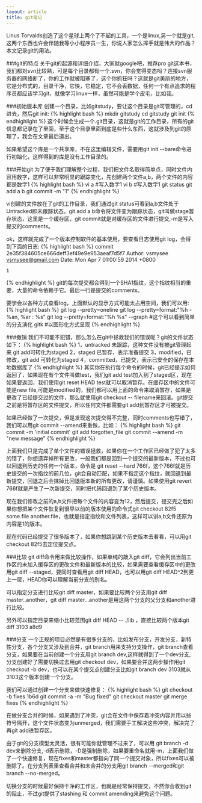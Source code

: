 ```yaml
---
layout: article
title: git笔记
---
```


Linus Torvalds创造了这个星球上两个了不起的工具，一个是linux,另一个就是git,这两个东西也许会伴随我等小小程序员一生，你说人家怎么挥手就是伟大的作品？本文记录git的用法。

###git的特点
关于git的起源和详细介绍，大家就google吧，推荐pro git这本书，我们都对svn比较熟，可是每个目录都有一个.svn，你会觉得变态吗？连接svn服务器的网络断了，你的工作就被阻塞了，这个你抓狂吗？这就是git美丽的地方，它是分布式的，目录干净，它快，它稳定，它不会丢数据，任何一个有点追求的程序员都应该学习git，就像学习linux一样，虽然可能是学个皮毛，比如我。

###初始版本库
创建一个目录，比如gitstudy，要让这个目录是git可管理的，cd进去，然后git init:
{% highlight bash %}
mkdir gitstudy
cd gitstudy
git init
{% endhighlight %}
这个时候会生成一个.git目录，这就是git的工作目录，所有的git信息都记录在了里面，至于这个目录里面到底是些什么东西，这就涉及到git的原理了，我会在文章最后道出。

如果希望这个库是一个共享库，不在这里编辑文件，需要用git init --bare命令进行初始化，这样得到的库是没有工作目录的。

###开始git
为了便于我们理解整个过程，我们把文件名取得简单点，同时文件内容用数字，这样可以非常明显的跟踪变化，先创建两个文件a,b，两个文件的内容都是数字1
{% highlight bash %}
vi a #写入数字1
vi b #写入数字1
git status
git add a b
git commit -m "1"
{% endhighlight %}

vi创建的文件放在了git的工作目录，我们通过git status可看到a,b文件处于Untracked即未跟踪状态。git add a b命令将文件变为跟踪状态，git叫做stage暂存状态，这里是一个缓存区，git commit就是对缓存区的文件进行提交,-m是写入提交的comments。

ok，这样就完成了一个版本控制软件的基本使用，要查看日志使用git log，会得到下面的日志:
{% highlight bash %}
commit 2e35f384605ce666deff3ef49e9e953aeaf7d5f7
Author: vsmysee <vsmysee@gmail.com>
Date:   Mon Apr 7 01:00:59 2014 +0800

    1
{% endhighlight %}
git的每次提交都会得到一个SHA1指纹，这个指纹相当的重要，大量的命令依赖于它。最后一行是提交的comments。

要学会以各种方式查看log，上面默认的显示方式可能太占用空间，我们可以用:
{% highlight bash %}
git log --pretty=oneline
git log --pretty=format:"%h - %an, %ar : %s"
git log --pretty=format:"%h %s" --graph #这个可以看到简单的分支演化
gitk #以图形化方式呈现
{% endhighlight %}

###撤销
我们不可能不犯错，那么怎么在git中拯救我们的错误呢？git的文件状态如下：
{% highlight bash %}
1，untracked 未跟踪，这种文件没有被git管理起来 git add可转化为staged
2，staged 已暂存，表示准备提交
3，modified，已修改，git add 可转化为staged
4，committed，已提交，表示已安全的保存在本地数据库了
{% endhighlight %}
其实你在执行每个命令的时候，git已经提示如何返回了，如果现在有个文件叫做test，我们git add test加入到了staged区，现在如果要返回，我们使用git reset HEAD test就可以取消暂存。在缓存区中的文件可能是new file,可能是modified的，我们都可以用上面的命令来取消暂存，如果是更改了已经提交过的文件，那么就使用git checkout -- filename来回滚。git提交之前是将暂存区的文件提交，所以任何文件都需要git add到暂存区才可被提交。

如果已经做了一次提交，但是发现这次提交得不完整，同时comments也写错了，我们可以用git commit --amend来重做，比如：
{% highlight bash %}
git commit -m 'initial commit'
git add forgotten_file
git commit --amend -m "new message"
{% endhighlight %}

上面我们只是完成了单个文件的错误拯救，如果你在一个工作区已经做了犯了太多的错了，你想遗弃掉所有更改，一般我们都是回到一个提交的最新版本，不过也可以回退到历史的任何一个版本，命令是 git reset --hard 766f，这个766f就是历史提交的一次指纹的前几位，git会自动匹配，如果不指定这个指纹，就回退到最新提交，回退之后会抹掉比回退版本新的所有更改，请谨慎。如果使用git revert 766f就是产生了一次新提交，同时把代码回退到了某个历史版本。

现在我们修改之前的a,b文件把每个文件的内容变为12，然后提交，提交完之后如果你想把某个文件恢复到很早以前的版本使用的命令式git checkout 82f5 some.file another.file，也就是指定指纹和文件列表，这样可以讲a,b文件还原为内容是1的版本。

现在代码已经提交了很多版本了，如果你想跳到某个历史版本去看看，可以用git checkout 82f5去定位提交点。

###比较
git diff命令用来做比较操作，如果单纯的敲入git diff，它会列出当前工作区的未加入缓存区的更改文件和最新版本的比较，如果需要查看缓存区中的更改用git diff --staged，要同时查看用git diff HEAD，也可以用git diff HEAD^2到更上一层，HEAD你可以理解当前分支的别名。

可以指定分支进行比较git diff master，如果要比较两个分支用git diff master..another，git diff master...another是用这两个分支的父分支和another进行比较。

另外可以指定目录来缩小比较范围git diff HEAD -- ./lib ，直接比较两个版本git diff 3103 a8d9

###分支
一个正规的项目必然是有很多分支的，比如发布分支，开发分支，新特性分支，各个分支又涉及到合并，git branch用来支持分支操作，git branch查看分支，如果要在当前创建一个分支用git branch dev,这样就得到了一个dev分支,分支创建好了需要切换过去用git checkout dev，如果要合并这两步操作用git checkout -b dev，也可以在某个提交点创建分支比如git branch dev 3103就从3103这个版本创建一个分支。

我们可以通过创建一个分支来做快速修复：
{% highlight bash %}
git checkout -b fixes 1b6d
git commit -a -m "Bug fixed"
git checkout master
git merge fixes
{% endhighlight %}

在做分支合并的时候，如果遇到了冲突，git会在文件中保存着冲突内容并用以些符号隔开，这个文件状态变为unmerged，我们需要手工解决这些冲突，解决完了再git add进暂存区。

由于git的分支模型太灵活，很有可能你就管理不过来了，可以用 git branch -d dev来删除分支,-d表示删除，-D是强制删除，如果要重命名就用-m，上面我们做了一个快速修复，现在fixes和master都指向了同一个提交对象，所以fixes可以被删除了。在分支列表里查看合并和未合并的分支用git branch --merged和git branch --no-merged。

切换分支的时候最好保持干净的工作区，也就是经常保持提交，不然你会收到git的阻止，不过git提供了stashing 和 commit amending来避免这个问题。
